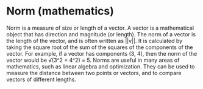 # Norm (mathematics)

Norm is a measure of size or length of a vector. A vector is a mathematical object that has direction and magnitude (or length). The norm of a vector is the length of the vector, and is often written as ||v||. It is calculated by taking the square root of the sum of the squares of the components of the vector. For example, if a vector has components (3, 4), then the norm of the vector would be √(3^2 + 4^2) = 5. Norms are useful in many areas of mathematics, such as linear algebra and optimization. They can be used to measure the distance between two points or vectors, and to compare vectors of different lengths.
